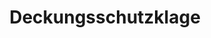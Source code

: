 ---
layout: topic
style_id: topic
title: Deckungsschutzklage
description: >-
  Klage auf Erteilung von Deckungschutz gegen die eigene
  Rechtsschutzversicherung
header_titel: Wie komme ich aus einer Deckungsschutzklage?
header_image: /uploads/thinking-277071-640.jpg
erfolge: []
intro_titel:
intro_text_markdown: >-
  Versicherungsnehmer haben es heute nicht immer leicht. Insbesondere Rechtsschutzversicherungen, die teure Prozesse finanzieren sollen, fallen immer wieder durch die Ablehnung von Deckungszusagen auf. Dabei berufen sie sich zum einen auf Ausschlussgr&uuml;nde in den Versicherungsbedingungen und zum anderen auf mangelnde Erfolgsaussichten des Prozesses, um so eine Kosten&uuml;bernahme vermeiden zu k&ouml;nnen.&nbsp;
intro_link_text: 
intro_link: 
abschnitte:
  - abschnitt_template: weiss_bild_links
    titel: Versicherungskunden in der Zwickm&uuml;hle
    text_markdown: >-
      Hier muss der betroffene Versicherungskunde entscheiden, ob er den teuren Prozess auf eigene Kosten und somit auf eigenes Risiko f&uuml;hren will, weil f&uuml;r ihn oft unerwartet der Rechtschutzversicherer die Kosten&uuml;bernahme verweigert.&nbsp;


      Alternativ zur Klage auf eigene Kosten kommt f&uuml;r viele Betroffene Versicherungskunden leider nur der Verzicht auf den eigentlichen Prozess in Frage, da sie das Risiko der Prozesskosten scheuen oder sich diese schlicht nicht leisten k&ouml;nnen.&nbsp;
    image: 
    cta: true
  - abschnitt_template: weiss_bild_links
    titel: Deckungsschutzklage aus Ausweg und Alternative
    text_markdown: >-
      Eine weitere Alternative, die h&auml;ufig nicht hinreichend bedacht wird, stellt die Deckungsklage, also die Klage auf Erteilung einer Deckungszusage f&uuml;r den Versicherungsnehmer dar.&nbsp;


      Hier muss der Versicherungsnehmer dann seine eigene Rechtschutzversicherung, leider auch auf eigene Kosten, gerichtlich auf die Erteilung einer Deckungsschutzzusage in Anspruch nehmen. Dieser Prozess ist allerdings oftmals kosteng&uuml;nstiger, als die Klage zu finanzieren, die der Versicherungsnehmer eigentlich f&uuml;hren will. Der Streitwert der Deckungsschutzklage richtet sich nach den Kosten, welche der Versicherungsnehmer von seiner Rechtschutzversicherung &uuml;bernommen haben will.&nbsp;


      Es macht daher oftmals Sinn, sich von einem spezialisierten Anwalt &uuml;ber die Erfolgsaussichten einer Deckungsklage gegen den eigenen Rechtschutzversicherer und &uuml;ber die entstehenden Kosten beraten zu lassen.&nbsp;


      Hat eine Deckungsschutzklage Aussicht auf Erfolg, wird diese zun&auml;chst gegen den eigenen Rechtschutzversicherer eingereicht, mit dem Ziel, dass dieser die Kostendeckung f&uuml;r das eigentliche Verfahren &uuml;bernimmt.&nbsp;


      Im Erfolgsfalle bekommt der betroffene Versicherungsnehmer durch die Deckungsschutzklage dann eine Kosten&uuml;bernahme seiner Rechtschutzversicherung f&uuml;r den eigentlich zu f&uuml;hrenden Prozess . Dieser kann dann mit entsprechender Kostensicherheit gef&uuml;hrt werden.&nbsp;


      Zudem muss der Rechtschutzversicherer dem Versicherungskunden die Kosten erstatten, die f&uuml;r die Deckungsschutzklage entstanden sind, sofern diese mit Erfolg abgeschlossen werden k&ouml;nnte.
    image: 
    cta: false
  - abschnitt_template: weiss_bild_links
    titel: Ausschlussklauseln und deren Wirksamkeit pr&uuml;fen
    text_markdown: >-
      Besonderes Augenmerk muss bei einer Klage auf Erteilung von Deckungsschutz gegen den eigenen Rechtschutzversicherer auf die sogenannten Ausschlussklauseln gelegt werden. Es sind n&auml;mlich nicht alle Rechtsangelegenheiten von dem Rechtschutz-Vertragsverh&auml;ltnis umfasst. Hier kommt es darauf an, welche Ausschlussgr&uuml;nde in dem urspr&uuml;nglichen Versicherungsvertragsverh&auml;ltnis geregelt worden sind und ob nachtr&auml;glich noch Ausschl&uuml;sse hinzugekommen und wirksam in den Vertrag einbezogen worden sind.


      Zudem ist zu pr&uuml;fen, ob es Ausschlussgr&uuml;nde gibt, die nicht wirksam in die allgemeinen Versicherungsbedingungen der Rechtschutzversicherer (kurz ARB) mit einbezogen worden sind.&nbsp;


      Sind hier zum Beispiel die bekannten Versicherungsbedingungen zum sogenannten Effektengesch&auml;ft sowie zur Prospekthaftung zu benennen, welche durch den Bundesgerichtshof als zu weitreichend und f&uuml;r den Verbraucher als unverst&auml;ndlich bewertet worden sind.&nbsp;


      Auch andere Versicherungsbedingungen werden durch den Rechtschutzversicherer teilweise zu weitreichend ausgelegt, was der Versicherungskunde selbst nicht erkennen kann. Zu nennen sind hier Klauseln zur Selbst&auml;ndigkeit, zum sog. Handelsgesch&auml;ft oder auch zum Kapitalanlagenrecht.
    image: 
    cta: false
  - abschnitt_template: box_hell
    titel: Unser Tipp
    text_markdown: >-
      Lassen Sie sich daher durch eine Ablehnung der Deckungsschutzzusage nicht verunsichern, sondern lassen Sie diese Ablehnung lieber, insbesondere wenn es um eine wichtige Rechtsangelegenheit geht, durch einen spezialisierten Rechtsanwalt &uuml;berpr&uuml;fen.


      Eine Erstberatung ist hier oftmals f&uuml;r eine g&uuml;nstige Erstberatungsgeb&uuml;hr in H&ouml;he von maximal 190 € zuz&uuml;glich Mehrwertsteuer f&uuml;r einen Verbraucher m&ouml;glich.
    image: 
    cta: false
redirect_from: 
redirect_to: 
---